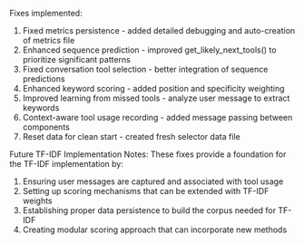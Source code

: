 Fixes implemented:
1. Fixed metrics persistence - added detailed debugging and auto-creation of metrics file
2. Enhanced sequence prediction - improved get_likely_next_tools() to prioritize significant patterns
3. Fixed conversation tool selection - better integration of sequence predictions
4. Enhanced keyword scoring - added position and specificity weighting
5. Improved learning from missed tools - analyze user message to extract keywords
6. Context-aware tool usage recording - added message passing between components
7. Reset data for clean start - created fresh selector data file

Future TF-IDF Implementation Notes:
These fixes provide a foundation for the TF-IDF implementation by:
1. Ensuring user messages are captured and associated with tool usage
2. Setting up scoring mechanisms that can be extended with TF-IDF weights
3. Establishing proper data persistence to build the corpus needed for TF-IDF
4. Creating modular scoring approach that can incorporate new methods
